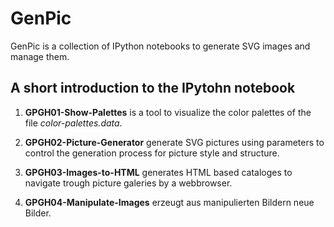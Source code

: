# GenPic
GenPic is a collection of IPython notebooks to generate SVG images and manage them.

## A short introduction to  the IPytohn notebook

1. **GPGH01-Show-Palettes** is a tool to visualize the color palettes of the file *color-palettes.data*.

2. **GPGH02-Picture-Generator**  generate SVG pictures using parameters to control the generation process for picture style and structure.

2. **GPGH03-Images-to-HTML** generates HTML based cataloges to navigate trough picture galeries by a webbrowser. 

2. **GPGH04-Manipulate-Images** erzeugt aus manipulierten Bildern neue Bilder.
